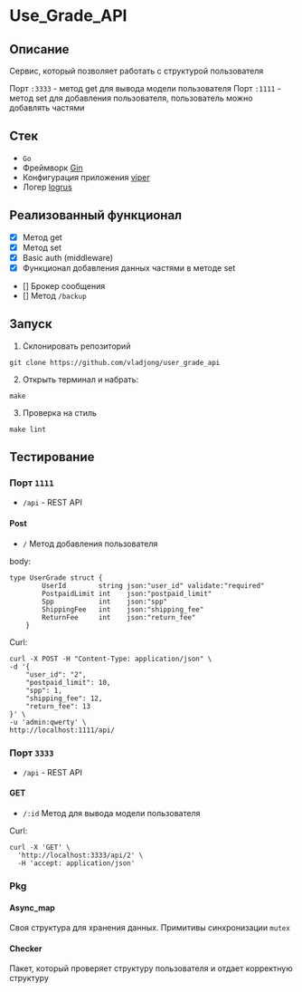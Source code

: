 # Use_Grade_API

## Описание

Сервис, который позволяет работать с структурой пользователя

Порт `:3333` - метод get для вывода модели пользователя
Порт `:1111` - метод set для добавления пользователя, пользователь можно добавлять частями

## Стек

- `Go`
- Фреймворк [Gin](https://github.com/gin-gonic/gin)
- Конфигурация приложения [viper](https://github.com/spf13/viper)
- Логер [logrus](https://github.com/sirupsen/logrus)

## Реализованный функционал

- [x] Метод get
- [x] Метод set
- [x] Basic auth (middleware)
- [x] Функционал добавления данных частями в методе set
- [] Брокер сообщения
- [] Метод `/backup`

## Запуск

1. Склонировать репозиторий

```
git clone https://github.com/vladjong/user_grade_api
```

2. Открыть терминал и набрать:
```
make
```

3. Проверка на стиль

```
make lint
```

## Тестирование

### Порт `1111`

- `/api` - REST API

#### Post

- `/` Метод добавления пользователя

body:
```
type UserGrade struct {
        UserId        string json:"user_id" validate:"required"
        PostpaidLimit int    json:"postpaid_limit"
        Spp           int    json:"spp"
        ShippingFee   int    json:"shipping_fee"
        ReturnFee     int    json:"return_fee"
    }
```

Curl:
```
curl -X POST -H "Content-Type: application/json" \
-d '{
    "user_id": "2",
    "postpaid_limit": 10,
    "spp": 1,
    "shipping_fee": 12,
    "return_fee": 13
}' \
-u 'admin:qwerty' \
http://localhost:1111/api/
```

### Порт `3333`

- `/api` - REST API

#### GET

- `/:id` Метод для вывода модели пользователя

Curl:
```
curl -X 'GET' \
  'http://localhost:3333/api/2' \
  -H 'accept: application/json'
```

### Pkg

#### Async_map

Своя структура для хранения данных. Примитивы синхронизации `mutex`

#### Checker

Пакет, который проверяет структуру пользователя и отдает корректную структуру

